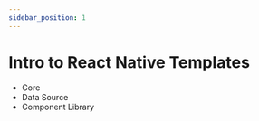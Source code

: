 ```yaml
---
sidebar_position: 1
---
```


# Intro to React Native Templates

- Core
- Data Source
- Component Library
